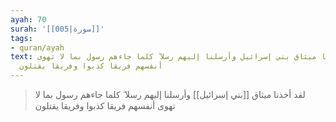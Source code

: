 ```yaml
---
ayah: 70
surah: '[[005|سورة]]'
tags:
- quran/ayah
text: لقد أخذنا ميثاق بني إسرائيل وأرسلنا إليهم رسلا ۖ كلما جاءهم رسول بما لا تهوى
  أنفسهم فريقا كذبوا وفريقا يقتلون
---
```

> لقد أخذنا ميثاق [[بني إسرائيل]] وأرسلنا إليهم رسلا ۖ كلما جاءهم رسول بما لا تهوى أنفسهم فريقا كذبوا وفريقا يقتلون
